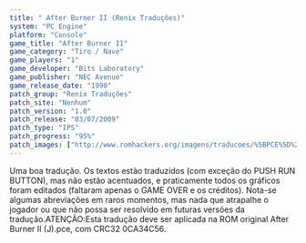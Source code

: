 ```yaml
---
title: " After Burner II (Renix Traduções)"
system: "PC Engine"
platform: "Console"
game_title: "After Burner II"
game_category: "Tiro / Nave"
game_players: "1"
game_developer: "Bits Laboratory"
game_publisher: "NEC Avenue"
game_release_date: "1990"
patch_group: "Renix Traduções"
patch_site: "Nenhum"
patch_version: "1.0"
patch_release: "03/07/2009"
patch_type: "IPS"
patch_progress: "95%"
patch_images: ["http://www.romhackers.org/imagens/traducoes/%5BPCE%5D%20After%20Burner%20II%20-%20Renix%20-%201.png","http://www.romhackers.org/imagens/traducoes/%5BPCE%5D%20After%20Burner%20II%20-%20Renix%20-%202.png","http://www.romhackers.org/imagens/traducoes/%5BPCE%5D%20After%20Burner%20II%20-%20Renix%20-%203.png"]
---
```

Uma boa tradução. Os textos estão traduzidos (com exceção do PUSH RUN BUTTON), mas não estão acentuados, e praticamente todos os gráficos foram editados (faltaram apenas o GAME OVER e os créditos). Nota-se algumas abreviações em raros momentos, mas nada que atrapalhe o jogador ou que não possa ser resolvido em futuras versões da tradução.ATENÇÃO:Esta tradução deve ser aplicada na ROM original After Burner II (J).pce, com CRC32 0CA34C56.